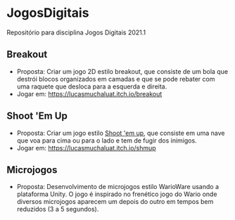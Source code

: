 # JogosDigitais
Repositório para disciplina Jogos Digitais 2021.1

## Breakout
* Proposta: Criar um jogo 2D estilo breakout, que consiste de um bola que destrói blocos organizados em camadas e que se pode rebater com uma raquete que desloca para a esquerda e direita. 
* Jogar em: https://lucasmuchaluat.itch.io/breakout

## Shoot 'Em Up
* Proposta: Criar um jogo estilo [Shoot 'em up](https://pt.wikipedia.org/wiki/Shoot_%27em_up), que consiste em uma nave que voa para cima ou para o lado e tem de fugir dos inimigos.
* Jogar em: https://lucasmuchaluat.itch.io/shmup

## Microjogos
* Proposta: Desenvolvimento de microjogos estilo WarioWare usando a plataforma Unity. O jogo é inspirado no frenético jogo do Wario onde diversos microjogos aparecem um depois do outro em tempos bem reduzidos (3 a 5 segundos).

